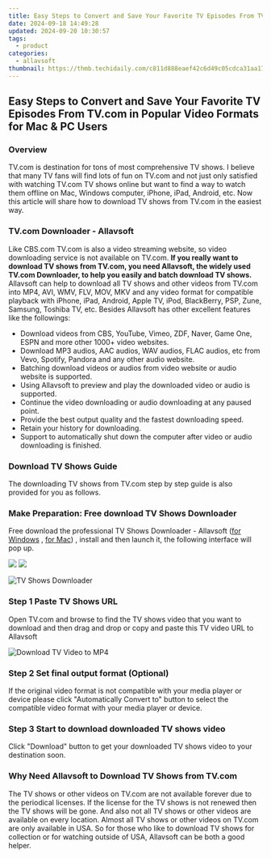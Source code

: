 ```yaml
---
title: Easy Steps to Convert and Save Your Favorite TV Episodes From TV.com in Popular Video Formats for Mac & PC Users
date: 2024-09-18 14:49:28
updated: 2024-09-20 10:30:57
tags:
  - product
categories:
  - allavsoft
thumbnail: https://thmb.techidaily.com/c811d888eaef42c6d49c05cdca31aa1712344b1b90027a29f28c88cf9d7d9505.jpg
---
```


## Easy Steps to Convert and Save Your Favorite TV Episodes From TV.com in Popular Video Formats for Mac & PC Users

### Overview

TV.com is destination for tons of most comprehensive TV shows. I believe that many TV fans will find lots of fun on TV.com and not just only satisfied with watching TV.com TV shows online but want to find a way to watch them offline on Mac, Windows computer, iPhone, iPad, Android, etc. Now this article will share how to download TV shows from TV.com in the easiest way.

### TV.com Downloader - Allavsoft

Like CBS.com TV.com is also a video streaming website, so video downloading service is not available on TV.com. **If you really want to download TV shows from TV.com, you need Allavsoft, the widely used TV.com Downloader, to help you easily and batch download TV shows.** Allavsoft can help to download all TV shows and other videos from TV.com into MP4, AVI, WMV, FLV, MOV, MKV and any video format for compatible playback with iPhone, iPad, Android, Apple TV, iPod, BlackBerry, PSP, Zune, Samsung, Toshiba TV, etc. Besides Allavsoft has other excellent features like the followings:

* Download videos from CBS, YouTube, Vimeo, ZDF, Naver, Game One, ESPN and more other 1000+ video websites.
* Download MP3 audios, AAC audios, WAV audios, FLAC audios, etc from Vevo, Spotify, Pandora and any other audio website.
* Batching download videos or audios from video website or audio website is supported.
* Using Allavsoft to preview and play the downloaded video or audio is supported.
* Continue the video downloading or audio downloading at any paused point.
* Provide the best output quality and the fastest downloading speed.
* Retain your history for downloading.
* Support to automatically shut down the computer after video or audio downloading is finished.

### Download TV Shows Guide

The downloading TV shows from TV.com step by step guide is also provided for you as follows.

### Make Preparation: Free download TV Shows Downloader

Free download the professional TV Shows Downloader - Allavsoft ([for Windows](https://tools.techidaily.com/allavsoft/products/) , [for Mac](https://tools.techidaily.com/allavsoft/products/)) , install and then launch it, the following interface will pop up.

[![](https://www.allavsoft.com/how-to/../images/how-to/free-download-win.jpg)](https://tools.techidaily.com/allavsoft/products/) [![](https://www.allavsoft.com/how-to/../images/how-to/free-download-mac.jpg)](https://tools.techidaily.com/allavsoft/products/)

![TV Shows Downloader](https://www.allavsoft.com/how-to/../images/allavsoft/screen-shot-600.jpg)

### Step 1 Paste TV Shows URL

Open TV.com and browse to find the TV shows video that you want to download and then drag and drop or copy and paste this TV video URL to Allavsoft

![Download TV Video to MP4](https://www.allavsoft.com/how-to/../images/how-to/download-rtmp-video/download-rtmp-video.jpg)

### Step 2 Set final output format (Optional)

If the original video format is not compatible with your media player or device please click "Automatically Convert to" button to select the compatible video format with your media player or device.

### Step 3 Start to download downloaded TV shows video

Click "Download" button to get your downloaded TV shows video to your destination soon.

### Why Need Allavsoft to Download TV Shows from TV.com

The TV shows or other videos on TV.com are not available forever due to the periodical licenses. If the license for the TV shows is not renewed then the TV shows will be gone. And also not all TV shows or other videos are available on every location. Almost all TV shows or other videos on TV.com are only available in USA. So for those who like to download TV shows for collection or for watching outside of USA, Allavsoft can be both a good helper.

<ins class="adsbygoogle"
     style="display:block"
     data-ad-format="autorelaxed"
     data-ad-client="ca-pub-7571918770474297"
     data-ad-slot="1223367746"></ins>



<ins class="adsbygoogle"
     style="display:block"
     data-ad-client="ca-pub-7571918770474297"
     data-ad-slot="8358498916"
     data-ad-format="auto"
     data-full-width-responsive="true"></ins>
